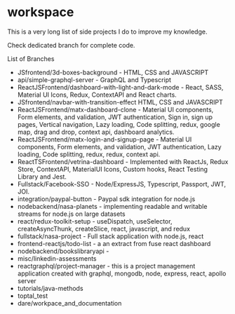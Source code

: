 # workspace
This is a very long list of side projects I do to improve my knowledge.

Check dedicated branch for complete code.

List of Branches
- JSfrontend/3d-boxes-background - HTML, CSS and JAVASCRIPT
- api/simple-graphql-server - GraphQL and Typescript
- ReactJSFrontend/dashboard-with-light-and-dark-mode - React, SASS, Material UI Icons, Redux, ContextAPI and React charts.
- JSfrontend/navbar-with-transition-effect  HTML, CSS and JAVASCRIPT
- ReactJSFrontend/matx-dashboard-clone - Material UI components, Form elements, and validation, JWT authentication, Sign in, sign up pages, Vertical navigation, Lazy loading, Code splitting, redux, google map, drag and drop, context api, dashboard analytics.
- ReactJSFrontend/matx-login-and-signup-page - Material UI components, Form elements, and validation, JWT authentication, Lazy loading, Code splitting, redux, redux, context api.
- ReactTSFrontend/vetrina-dashboard - Implemented with ReactJs, Redux Store, ContextAPI, MaterialUI Icons, Custom hooks, React Testing Library and Jest.
- Fullstack/Facebook-SSO - Node/ExpressJS, Typescript, Passport, JWT, JOI.
- integration/paypal-button - Paypal sdk integration for node.js
- nodebackend/nasa-planets - implementing readable and writable streams for node.js on large datasets
- react/redux-toolkit-setup - useDispatch, useSelector, createAsyncThunk, createSlice, react, javascript, and redux
- fullstack/nasa-project - Full stack application with node.js, react
- frontend-reactjs/todo-list - a an extract from fuse react dashboard
- nodebackend/bookslibraryapi - 
- misc/linkedin-assessments
- reactgraphql/project-manager - this is a project management application created with graphql, mongodb, node, express, react, apollo server
- tutorials/java-methods
- toptal_test
- dare/workpace_and_documentation
